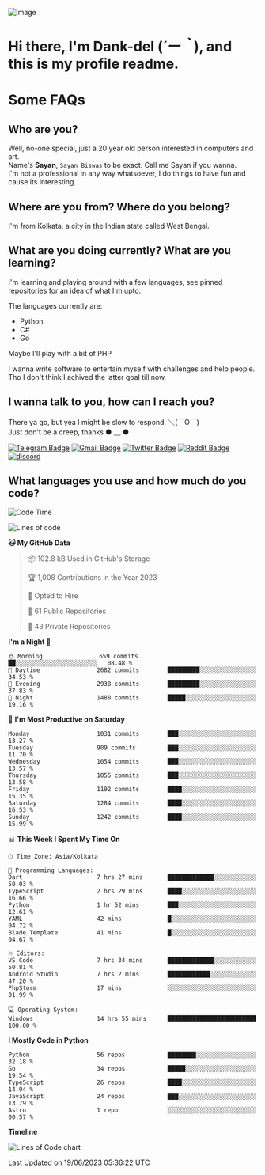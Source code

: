 ![image](https://user-images.githubusercontent.com/63096193/125182844-29f20800-e22f-11eb-8dc9-b0f2d29647bb.png)

# **Hi there, I'm Dank-del (*´ー｀*), and this is my profile readme.**
<!--  [![Profile views](https://gpvc.arturio.dev/dank-del)](https://github.com/dank-del) -->
# Some FAQs

## **Who are you?**

Well, no-one special, just a 20 year old person interested in computers and art. \
Name's **Sayan**, `Sayan Biswas` to be exact. Call me Sayan if you wanna. \
I'm not a professional in any way whatsoever, I do things to have fun and cause its interesting.

## **Where are you from? Where do you belong?**

I'm from Kolkata, a city in the Indian state called West Bengal.

## **What are you doing currently? What are you learning?**

I'm learning and playing around with a few languages, see pinned repositories for an idea of what I'm upto.

The languages currently are:

- Python
- C#
- Go

Maybe I'll play with a bit of PHP

I wanna write software to entertain myself with challenges and help people. \
Tho I don't think I achived the latter goal till now.

<!--## **Eww, I see a weeb profile.**

Can't help it, it's the best way to hide my face on this account
> Why do people hate weebs .-.

## **Cool, what more interests you?**

My interests are quite, weird. They're scattered all over the place. \
I've been fascinated by music and have studied it since the age of 6, I've performed on stage and on air but yeah now I've been away from that. I specialize in key instruments. \
Another thing that interests me is Media Production, aka, working with audio, video and broadcasting media.

> I just like art in general. also feeds the reason of me being obsessed with Japanese drawings (⋟ ﹏ ⋞)-->

## **I wanna talk to you, how can I reach you?**

There ya go, but yea I might be slow to respond. ＼(￣O￣) \
Just don't be a creep, thanks ● ﹏ ●

[![Telegram Badge](https://img.shields.io/badge/-dank_as_fuck-1ca0f1?style=flat-square&logo=telegram&logoColor=white&link=https://t.me/dank_as_fuck)](https://t.me/dank_as_fuck)
[![Gmail Badge](https://img.shields.io/badge/-sayan@asia.com-c14438?style=flat-square&logo=Gmail&logoColor=white&link=mailto:sayan@asia.com)](mailto:sayan@asia.com)
[![Twitter Badge](https://img.shields.io/twitter/follow/TheDankDel?style=social)](https://twitter.com/TheDankDel)
[![Reddit Badge](https://img.shields.io/reddit/user-karma/combined/dank_as_fuck_?style=social)](https://www.reddit.com/user/dank_as_fuck_/)
[![discord](https://discord-md-badge.vercel.app/api/shield/506536929152466945?style=social)](https://discordapp.com/users/506536929152466945)

## **What languages you use and how much do you code?**

<!--START_SECTION:waka-->
![Code Time](http://img.shields.io/badge/Code%20Time-1%2C161%20hrs%2050%20mins-blue)

![Lines of code](https://img.shields.io/badge/From%20Hello%20World%20I%27ve%20Written-4.5%20million%20lines%20of%20code-blue)

**🐱 My GitHub Data** 

> 📦 102.8 kB Used in GitHub's Storage 
 > 
> 🏆 1,008 Contributions in the Year 2023
 > 
> 💼 Opted to Hire
 > 
> 📜 61 Public Repositories 
 > 
> 🔑 43 Private Repositories 
 > 
**I'm a Night 🦉** 

```text
🌞 Morning                659 commits         ██░░░░░░░░░░░░░░░░░░░░░░░   08.48 % 
🌆 Daytime                2682 commits        █████████░░░░░░░░░░░░░░░░   34.53 % 
🌃 Evening                2938 commits        █████████░░░░░░░░░░░░░░░░   37.83 % 
🌙 Night                  1488 commits        █████░░░░░░░░░░░░░░░░░░░░   19.16 % 
```
📅 **I'm Most Productive on Saturday** 

```text
Monday                   1031 commits        ███░░░░░░░░░░░░░░░░░░░░░░   13.27 % 
Tuesday                  909 commits         ███░░░░░░░░░░░░░░░░░░░░░░   11.70 % 
Wednesday                1054 commits        ███░░░░░░░░░░░░░░░░░░░░░░   13.57 % 
Thursday                 1055 commits        ███░░░░░░░░░░░░░░░░░░░░░░   13.58 % 
Friday                   1192 commits        ████░░░░░░░░░░░░░░░░░░░░░   15.35 % 
Saturday                 1284 commits        ████░░░░░░░░░░░░░░░░░░░░░   16.53 % 
Sunday                   1242 commits        ████░░░░░░░░░░░░░░░░░░░░░   15.99 % 
```


📊 **This Week I Spent My Time On** 

```text
🕑︎ Time Zone: Asia/Kolkata

💬 Programming Languages: 
Dart                     7 hrs 27 mins       █████████████░░░░░░░░░░░░   50.03 % 
TypeScript               2 hrs 29 mins       ████░░░░░░░░░░░░░░░░░░░░░   16.66 % 
Python                   1 hr 52 mins        ███░░░░░░░░░░░░░░░░░░░░░░   12.61 % 
YAML                     42 mins             █░░░░░░░░░░░░░░░░░░░░░░░░   04.72 % 
Blade Template           41 mins             █░░░░░░░░░░░░░░░░░░░░░░░░   04.67 % 

🔥 Editors: 
VS Code                  7 hrs 34 mins       █████████████░░░░░░░░░░░░   50.81 % 
Android Studio           7 hrs 2 mins        ████████████░░░░░░░░░░░░░   47.20 % 
PhpStorm                 17 mins             ░░░░░░░░░░░░░░░░░░░░░░░░░   01.99 % 

💻 Operating System: 
Windows                  14 hrs 55 mins      █████████████████████████   100.00 % 
```

**I Mostly Code in Python** 

```text
Python                   56 repos            ████████░░░░░░░░░░░░░░░░░   32.18 % 
Go                       34 repos            █████░░░░░░░░░░░░░░░░░░░░   19.54 % 
TypeScript               26 repos            ████░░░░░░░░░░░░░░░░░░░░░   14.94 % 
JavaScript               24 repos            ███░░░░░░░░░░░░░░░░░░░░░░   13.79 % 
Astro                    1 repo              ░░░░░░░░░░░░░░░░░░░░░░░░░   00.57 % 
```



**Timeline**

![Lines of Code chart](https://raw.githubusercontent.com/Dank-del/Dank-del/main/assets/bar_graph.png)


 Last Updated on 19/06/2023 05:36:22 UTC
<!--END_SECTION:waka-->

<!--## **Can I stalk your spotify?**

Um sure.

![OwO Spotify](https://spotify-recently-played-readme.vercel.app/api?user=31fdrsslnr7nvq4ytqwtw7c4rxfm&count=5)-->
